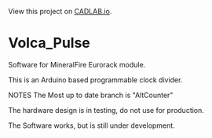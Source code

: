 View this project on [CADLAB.io](https://cadlab.io/node/793). 

# Volca_Pulse

Software for MineralFire Eurorack module.

This is an Arduino based programmable clock divider.  

NOTES
The Most up to date branch is "AltCounter"

The hardware design is in testing, do not use for production. 

The Software works, but is still under development.